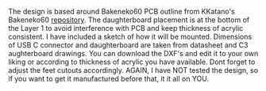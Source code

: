 The design is based around Bakeneko60 PCB outline from KKatano's Bakeneko60 [repository](https://github.com/kkatano/bakeneko-60).
The daughterboard placement is at the bottom of the Layer 1 to avoid interference with PCB and keep thickness of acrylic consistent. I have included a sketch of how it will be mounted. 
Dimensions of USB C connector and daughterboard are taken from datasheet and C3 aughterboard drawings.
You can download the DXF's and edit it to your own liking or according to thickness of acrylic you have available. Dont forget to adjust the feet cutouts accordingly.
AGAIN, I have NOT tested the design, so if you want to get it manufactured before that, it it all on YOU.
